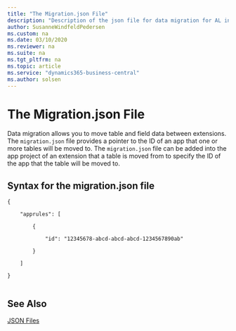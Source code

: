 ```yaml
---
title: "The Migration.json File"
description: "Description of the json file for data migration for AL in Business Central."
author: SusanneWindfeldPedersen
ms.custom: na
ms.date: 03/10/2020
ms.reviewer: na
ms.suite: na
ms.tgt_pltfrm: na
ms.topic: article
ms.service: "dynamics365-business-central"
ms.author: solsen
---
```


# The Migration.json File
Data migration allows you to move table and field data between extensions. The `migration.json` file provides a pointer to the ID of an app that one or more tables will be moved to. The `migration.json` file can be added into the app project of an extension that a table is moved from to specify the ID of the app that the table will be moved to.

## Syntax for the migration.json file

```
{ 

    "apprules": [ 

        { 

            "id": "12345678-abcd-abcd-abcd-1234567890ab" 

        } 

    ] 

} 
 
```

## See Also

[JSON Files](devenv-json-files.md)  

